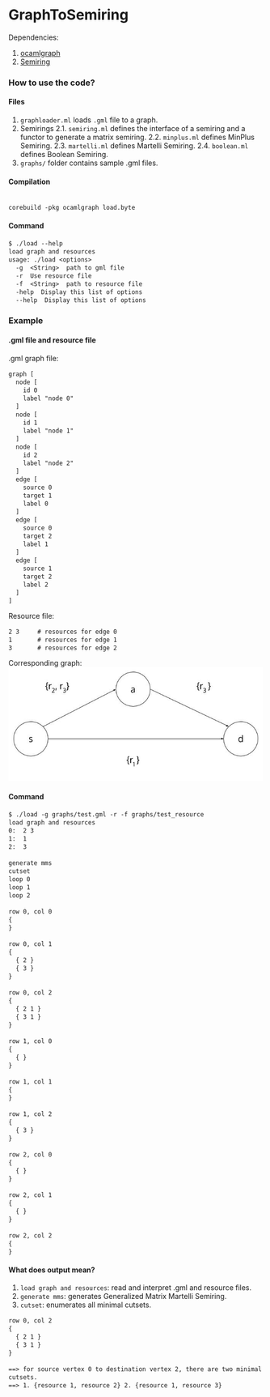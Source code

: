 GraphToSemiring
===============

Dependencies:

1. [ocamlgraph](https://github.com/backtracking/ocamlgraph)
2. [Semiring](https://github.com/kalasoo/Semiring)


### How to use the code?

#### Files

1. `graphloader.ml` loads `.gml` file to a graph.
2. Semirings
  2.1. `semiring.ml` defines the interface of a semiring and a functor to generate a matrix semiring.
  2.2. `minplus.ml` defines MinPlus Semiring.
  2.3. `martelli.ml` defines Martelli Semiring.
  2.4. `boolean.ml` defines Boolean Semiring.
3. `graphs/` folder contains sample .gml files.

#### Compilation

```shell

corebuild -pkg ocamlgraph load.byte

```

#### Command

```shell
$ ./load --help
load graph and resources
usage: ./load <options>
  -g  <String>  path to gml file
  -r  Use resource file
  -f  <String>  path to resource file
  -help  Display this list of options
  --help  Display this list of options
```

### Example

#### .gml file and resource file

.gml graph file:
```
graph [
  node [
    id 0
    label "node 0"
  ]
  node [
    id 1
    label "node 1"
  ]
  node [
    id 2
    label "node 2"
  ]
  edge [
    source 0
    target 1
    label 0
  ]
  edge [
    source 0
    target 2
    label 1
  ]
  edge [
    source 1
    target 2
    label 2
  ]
]
```

Resource file:
```
2 3     # resources for edge 0
1       # resources for edge 1
3       # resources for edge 2
```

Corresponding graph:
![test_graph](graphs/test_graph.jpg)

#### Command
```
$ ./load -g graphs/test.gml -r -f graphs/test_resource 
load graph and resources
0:  2 3
1:  1
2:  3

generate mms
cutset
loop 0
loop 1
loop 2

row 0, col 0
{
}

row 0, col 1
{
  { 2 }
  { 3 }
}

row 0, col 2
{
  { 2 1 }
  { 3 1 }
}

row 1, col 0
{
  { }
}

row 1, col 1
{
}

row 1, col 2
{
  { 3 }
}

row 2, col 0
{
  { }
}

row 2, col 1
{
  { }
}

row 2, col 2
{
}
```

#### What does output mean?

1. `load graph and resources`: read and interpret .gml and resource files.
2. `generate mms`: generates Generalized Matrix Martelli Semiring.
3. `cutset`: enumerates all minimal cutsets.

```
row 0, col 2
{
  { 2 1 }
  { 3 1 }
}

==> for source vertex 0 to destination vertex 2, there are two minimal cutsets.
==> 1. {resource 1, resource 2} 2. {resource 1, resource 3}
```

